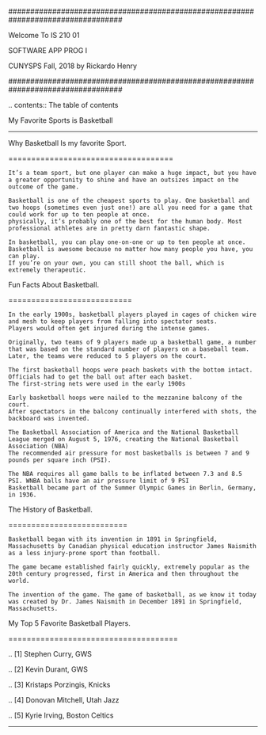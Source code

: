 ##################################################################################

Welcome To IS 210 01

SOFTWARE APP PROG I 

CUNYSPS Fall, 2018 by Rickardo Henry

##################################################################################

.. contents:: The table of contents

My Favorite Sports is Basketball

********************************

Why Basketball Is my favorite Sport.

====================================

	It’s a team sport, but one player can make a huge impact, but you have a greater opportunity to shine and have an outsizes impact on the outcome of the game.
 
	Basketball is one of the cheapest sports to play. One basketball and two hoops (sometimes even just one!) are all you need for a game that could work for up to ten people at once. 
	physically, it’s probably one of the best for the human body. Most professional athletes are in pretty darn fantastic shape.
 
	In basketball, you can play one-on-one or up to ten people at once. Basketball is awesome because no matter how many people you have, you can play. 
	If you’re on your own, you can still shoot the ball, which is extremely therapeutic. 

Fun Facts About Basketball.

===========================

 	In the early 1900s, basketball players played in cages of chicken wire and mesh to keep players from falling into spectator seats. 
	Players would often get injured during the intense games.

 	Originally, two teams of 9 players made up a basketball game, a number that was based on the standard number of players on a baseball team. 
	Later, the teams were reduced to 5 players on the court.
	
	The first basketball hoops were peach baskets with the bottom intact. Officials had to get the ball out after each basket. 
	The first-string nets were used in the early 1900s
	
	Early basketball hoops were nailed to the mezzanine balcony of the court. 
	After spectators in the balcony continually interfered with shots, the backboard was invented.

	The Basketball Association of America and the National Basketball League merged on August 5, 1976, creating the National Basketball Association (NBA)
	The recommended air pressure for most basketballs is between 7 and 9 pounds per square inch (PSI). 

	The NBA requires all game balls to be inflated between 7.3 and 8.5 PSI. WNBA balls have an air pressure limit of 9 PSI
	Basketball became part of the Summer Olympic Games in Berlin, Germany, in 1936.

The History of Basketball.

==========================


	Basketball began with its invention in 1891 in Springfield, Massachusetts by Canadian physical education instructor James Naismith as a less injury-prone sport than football. 

	The game became established fairly quickly, extremely popular as the 20th century progressed, first in America and then throughout the world. 

	The invention of the game. The game of basketball, as we know it today was created by Dr. James Naismith in December 1891 in Springfield, Massachusetts. 


My Top 5 Favorite Basketball Players.

=====================================

.. [1] Stephen Curry, GWS 

.. [2] Kevin Durant, GWS 

.. [3] Kristaps Porzingis, Knicks

.. [4] Donovan Mitchell, Utah Jazz

.. [5] Kyrie Irving, Boston Celtics

---------------------------------------------------------------------------
